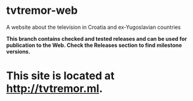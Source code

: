 # tvtremor-web
A website about the television in Croatia and ex-Yugoslavian countries

**This branch contains checked and tested releases and can be used for publication to the Web. Check the Releases section to find milestone versions.**

# This site is located at http://tvtremor.ml.
